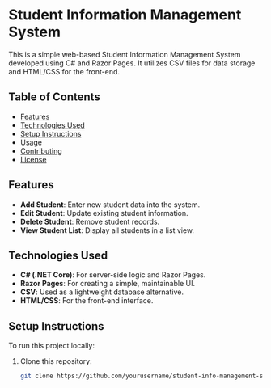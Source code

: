 # Student Information Management System

This is a simple web-based Student Information Management System developed using C# and Razor Pages. It utilizes CSV files for data storage and HTML/CSS for the front-end.

## Table of Contents

- [Features](#features)
- [Technologies Used](#technologies-used)
- [Setup Instructions](#setup-instructions)
- [Usage](#usage)
- [Contributing](#contributing)
- [License](#license)

## Features

- **Add Student**: Enter new student data into the system.
- **Edit Student**: Update existing student information.
- **Delete Student**: Remove student records.
- **View Student List**: Display all students in a list view.

## Technologies Used

- **C# (.NET Core)**: For server-side logic and Razor Pages.
- **Razor Pages**: For creating a simple, maintainable UI.
- **CSV**: Used as a lightweight database alternative.
- **HTML/CSS**: For the front-end interface.

## Setup Instructions

To run this project locally:

1. Clone this repository:
   ```bash
   git clone https://github.com/yourusername/student-info-management-system.git
